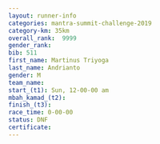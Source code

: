 ```yaml
---
layout: runner-info 
categories: mantra-summit-challenge-2019 
category-km: 35km 
overall_rank:  9999
gender_rank: 
bib: 511
first_name: Martinus Triyoga
last_name: Andrianto
gender: M
team_name: 
start_(t1): Sun, 12-00-00 am
mbah_kamad_(t2): 
finish_(t3): 
race_time: 0-00-00
status: DNF
certificate: 
---
```

